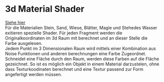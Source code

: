 # 3d Material Shader
[Siehe hier](assets/shader)  
Für die Materialien Stein, Sand, Wiese, Blätter, Magie und Stehedes Wasser exitieren spezielle Shader.
Für jeden Fragment werden die Originalkoordinaten im 3d Raum mit berechnet und an dieser Stelle die Farbe ausgelesen.  
Jedem Punkt im 3 Dimensionalen Raum wird mittels einer Kombination aus Noise Funktionen und anderen berechnungen eine Farbe Zugeordnet.
Schneidet eine Fläche durch den Raum, werden diese Farben auf die Fläche gezeichnet.
So ist es möglich ein Objekt in einem Material darzustelen, ohne dass Texturkoodinaten berechnet und eine Textur passend zur Form angefertigt werden müssen.
